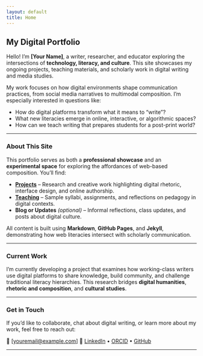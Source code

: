 ```yaml
---
layout: default
title: Home
---
```


## My Digital Portfolio

Hello! I’m **[Your Name]**, a writer, researcher, and educator exploring the intersections of **technology, literacy, and culture**. This site showcases my ongoing projects, teaching materials, and scholarly work in digital writing and media studies.

My work focuses on how digital environments shape communication practices, from social media narratives to multimodal composition. I’m especially interested in questions like:

* How do digital platforms transform what it means to “write”?
* What new literacies emerge in online, interactive, or algorithmic spaces?
* How can we teach writing that prepares students for a post-print world?

---

### About This Site

This portfolio serves as both a **professional showcase** and an **experimental space** for exploring the affordances of web-based composition. You’ll find:

* **[Projects](projects/)** – Research and creative work highlighting digital rhetoric, interface design, and online authorship.
* **[Teaching](teaching/)** – Sample syllabi, assignments, and reflections on pedagogy in digital contexts.
* **Blog or Updates** *(optional)* – Informal reflections, class updates, and posts about digital culture.

All content is built using **Markdown**, **GitHub Pages**, and **Jekyll**, demonstrating how web literacies intersect with scholarly communication.

---

### Current Work

I’m currently developing a project that examines how working-class writers use digital platforms to share knowledge, build community, and challenge traditional literacy hierarchies. This research bridges **digital humanities**, **rhetoric and composition**, and **cultural studies**.

---

### Get in Touch

If you’d like to collaborate, chat about digital writing, or learn more about my work, feel free to reach out:

📧 [[youremail@example.com](mailto:youremail@example.com)]
🔗 [LinkedIn](#) • [ORCID](#) • [GitHub](https://github.com/yourusername)

---
